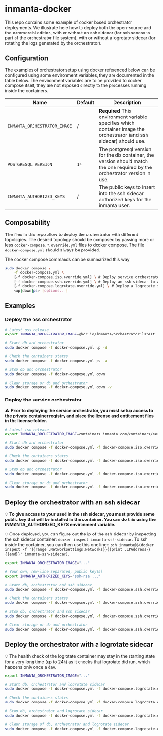 # inmanta-docker

This repo contains some example of docker based orchestrator deployments.  We illustrate here how to deploy both the open-source and the commercial edition, with or without an ssh sidecar (for ssh access to part of the orchestrator file system), with or without a logrotate sidecar (for rotating the logs generated by the orchestrator).

## Configuration

The examples of orchestrator setup using docker referenced below can be configured using some environment variables, they are documented in the table below.  The environment variables are to be provided to docker compose itself, they are not exposed directly to the processes running inside the containers.

| **Name** | **Default** | **Description** |
| --- | --- | --- |
| `INMANTA_ORCHESTRATOR_IMAGE` | / | **Required** This environment variable specifies which container image the orchestrator (and ssh sidecar) should use. |
| `POSTGRESQL_VERSION` | `14` | The postgresql version for the db container, the version should match the one required by the orchestrator version in use. |
| `INMANTA_AUTHORIZED_KEYS` | / | The public keys to insert into the ssh sidecar authorized keys for the inmanta user. |

## Composability

The files in this repo allow to deploy the orchestrator with different topologies.  The desired topology should be composed by passing more or less `docker-compose.*.override.yml` files to docker compose.  The file `docker-compose.yml` should always be provided.

The docker compose commands can be summarized this way:
```bash
sudo docker compose \
    -f docker-compose.yml \
    [-f docker-compose.iso.override.yml] \ # Deploy service orchestrator instead of oss one
    [-f docker-compose.ssh.override.yml] \ # Deploy an ssh sidecar to access the orchestrator file system via ssh
    [-f docker-compose.logrotate.override.yml] \ # Deploy a logrotate sidecar to rotate the logs of the orchestrator
    <up|down|ps> [options...]
```

## Examples

### Deploy the oss orchestrator

```bash
# Latest oss release
export INMANTA_ORCHESTRATOR_IMAGE=ghcr.io/inmanta/orchestrator:latest

# Start db and orchestrator
sudo docker compose -f docker-compose.yml up -d

# Check the containers status
sudo docker compose -f docker-compose.yml ps -a

# Stop db and orchestrator
sudo docker compose -f docker-compose.yml down

# Clear storage or db and orchestrator
sudo docker compose -f docker-compose.yml down -v
```

### Deploy the service orchestrator

:warning: **Prior to deploying the service orchestrator, you must setup access to the private container registry and place the license and entitlement files in the license folder.**

```bash
# Latest iso release
export INMANTA_ORCHESTRATOR_IMAGE=containers.inmanta.com/containers/service-orchestrator:8

# Start db and orchestrator
sudo docker compose -f docker-compose.yml -f docker-compose.iso.override.yml up -d

# Check the containers status
sudo docker compose -f docker-compose.yml -f docker-compose.iso.override.yml ps -a

# Stop db and orchestrator
sudo docker compose -f docker-compose.yml -f docker-compose.iso.override.yml down

# Clear storage or db and orchestrator
sudo docker compose -f docker-compose.yml -f docker-compose.iso.override.yml down -v
```

## Deploy the orchestrator with an ssh sidecar

:bulb: **To give access to your used in the ssh sidecar, you must provide some public key that will be installed in the container.  You can do this using the INMANTA_AUTHORIZED_KEYS environment variable.**

:bulb: Once deployed, you can figure out the ip of the ssh sidecar by inspecting the ssh sidecar container: `docker inspect inmanta-ssh-sidecar`.  To ssh inside the container, you can then use this one liner: `ssh inmanta@$(docker inspect -f '{{range .NetworkSettings.Networks}}{{print .IPAddress}}{{end}}' inmanta-ssh-sidecar)`.

```bash
export INMANTA_ORCHESTRATOR_IMAGE="..."

# Your own, new-line separated, public key(s)
export INMANTA_AUTHORIZED_KEYS="ssh-rsa ..."

# Start db, orchestrator and ssh sidecar
sudo docker compose -f docker-compose.yml -f docker-compose.ssh.override.yml up -d

# Check the containers status
sudo docker compose -f docker-compose.yml -f docker-compose.ssh.override.yml ps -a

# Stop db, orchestrator and ssh sidecar
sudo docker compose -f docker-compose.yml -f docker-compose.ssh.override.yml down

# Clear storage or db and orchestrator
sudo docker compose -f docker-compose.yml -f docker-compose.ssh.override.yml down -v
```

## Deploy the orchestrator with a logrotate sidecar

:bulb: The health check of the logrotate container may stay in the starting state for a very long time (up to 24h) as it checks that logrotate did run, which happens only once a day.

```bash
export INMANTA_ORCHESTRATOR_IMAGE="..."

# Start db, orchestrator and logrotate sidecar
sudo docker compose -f docker-compose.yml -f docker-compose.logrotate.override.yml up -d

# Check the containers status
sudo docker compose -f docker-compose.yml -f docker-compose.logrotate.override.yml ps -a

# Stop db, orchestrator and logrotate sidecar
sudo docker compose -f docker-compose.yml -f docker-compose.logrotate.override.yml down

# Clear storage of db, orchestrator and logrotate sidecar
sudo docker compose -f docker-compose.yml -f docker-compose.logrotate.override.yml down -v
```
